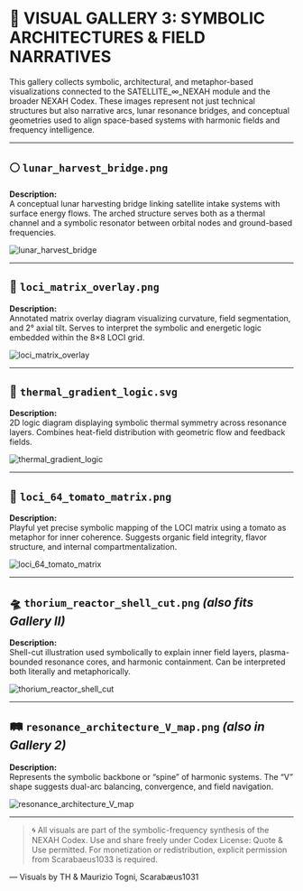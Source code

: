 # 🌙 VISUAL GALLERY 3: SYMBOLIC ARCHITECTURES & FIELD NARRATIVES

This gallery collects symbolic, architectural, and metaphor-based visualizations connected to the SATELLITE_∞_NEXAH module and the broader NEXAH Codex. These images represent not just technical structures but also narrative arcs, lunar resonance bridges, and conceptual geometries used to align space-based systems with harmonic fields and frequency intelligence.

---

## 🌕 `lunar_harvest_bridge.png`

**Description:**  
A conceptual lunar harvesting bridge linking satellite intake systems with surface energy flows. The arched structure serves both as a thermal channel and a symbolic resonator between orbital nodes and ground-based frequencies.

![lunar_harvest_bridge](./visuals/lunar_harvest_bridge.png)

---

## 🧭 `loci_matrix_overlay.png`

**Description:**  
Annotated matrix overlay diagram visualizing curvature, field segmentation, and 2° axial tilt. Serves to interpret the symbolic and energetic logic embedded within the 8×8 LOCI grid.

![loci_matrix_overlay](./visuals/loci_matrix_overlay.png)

---

## 🧬 `thermal_gradient_logic.svg`

**Description:**  
2D logic diagram displaying symbolic thermal symmetry across resonance layers. Combines heat-field distribution with geometric flow and feedback fields.

![thermal_gradient_logic](./visuals/thermal_gradient_logic.svg)

---

## 🍅 `loci_64_tomato_matrix.png`

**Description:**  
Playful yet precise symbolic mapping of the LOCI matrix using a tomato as metaphor for inner coherence. Suggests organic field integrity, flavor structure, and internal compartmentalization.

![loci_64_tomato_matrix](./visuals/loci_64_tomato_matrix.png)

---

## 🛸 `thorium_reactor_shell_cut.png` *(also fits Gallery II)*

**Description:**  
Shell-cut illustration used symbolically to explain inner field layers, plasma-bounded resonance cores, and harmonic containment. Can be interpreted both literally and metaphorically.

![thorium_reactor_shell_cut](./visuals/thorium_reactor_shell_cut.png)

---

## 🛤️ `resonance_architecture_V_map.png` *(also in Gallery 2)*

**Description:**  
Represents the symbolic backbone or “spine” of harmonic systems. The “V” shape suggests dual-arc balancing, convergence, and field navigation.

![resonance_architecture_V_map](./visuals/resonance_architecture_V_map.png)

---

> 🌀 All visuals are part of the symbolic-frequency synthesis of the NEXAH Codex. Use and share freely under Codex License: Quote & Use permitted. For monetization or redistribution, explicit permission from Scarabaeus1033 is required.

— Visuals by TH & Maurizio Togni, Scarabæus1031

